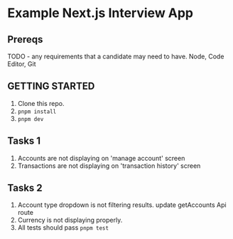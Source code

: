 # Example Next.js Interview App

## Prereqs

TODO - any requirements that a candidate may need to have. Node, Code Editor, Git

## GETTING STARTED

1. Clone this repo.
2. `pnpm install`
3. `pnpm dev`

## Tasks 1

1. Accounts are not displaying on 'manage account' screen
2. Transactions are not displaying on 'transaction history' screen

## Tasks 2

1. Account type dropdown is not filtering results. update getAccounts Api route
2. Currency is not displaying properly.
3. All tests should pass `pnpm test`
